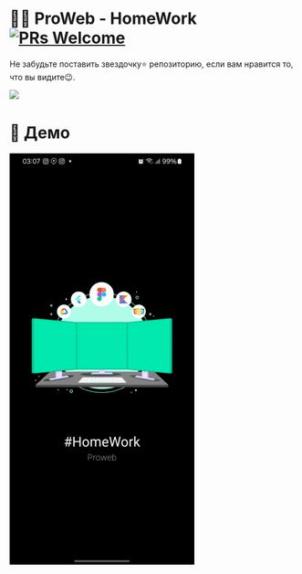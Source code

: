 # 🍔😋 ProWeb - HomeWork [![PRs Welcome](https://img.shields.io/badge/PRs-welcome-brightgreen.svg?style=flat-square)](http://makeapullrequest.com)


Не забудьте поставить звездочку⭐ репозиторию, если вам нравится то, что вы видите😉.

<a href="./app-release.apk"><img src="https://playerzon.com/asset/download.png" width="200"></img></a>
# 🎥 Демо

![demo](./DemoApp.gif)

